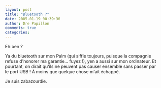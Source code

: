 ```yaml
---
layout: post
title: "Bluetooth ?"
date: 2005-01-19 00:39:30
author: Dre Papillon
comments: true
categories: 
---
```



Eh ben ?

Ya du bluetooth sur mon Palm (qui siffle toujours, puisque la compagnie refuse d'honorer ma garantie...  fuyez !), yen a aussi sur mon ordinateur.  Et pourtant, on dirait qu'ils ne peuvent pas causer ensemble sans passer par le port USB !  À moins que quelque chose m'ait échappé.

Je suis zabazourdie.